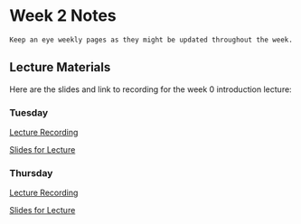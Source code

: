 Week 2 Notes
============================

```{note}
Keep an eye weekly pages as they might be updated throughout the week.
```

## Lecture Materials

Here are the slides and link to recording for the week 0 introduction lecture:




### Tuesday

[Lecture Recording](https://uci.yuja.com/V/Video?v=8860562&node=38298285&a=124546830&autoplay=1)

<a href="../resources/10-10-23-bootstrap_javascript.pdf" >Slides for Lecture</a>



### Thursday

[Lecture Recording]()

<a href="../resources/10-12-23-dom.pdf" >Slides for Lecture</a>
